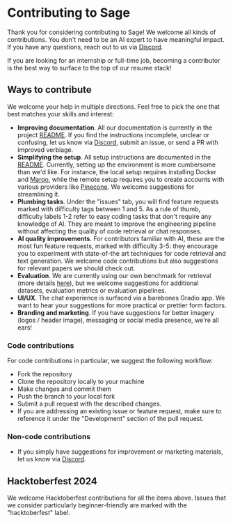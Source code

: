 # Contributing to Sage
Thank you for considering contributing to Sage! We welcome all kinds of contributions. You don't need to be an AI expert to have meaningful impact. If you have any questions, reach out to us via [Discord](https://discord.gg/zbtZe7GcVU).

If you are looking for an internship or full-time job, becoming a contributor is the best way to surface to the top of our resume stack!

## Ways to contribute
We welcome your help in multiple directions. Feel free to pick the one that best matches your skills and interest:

- **Improving documentation**. All our documentation is currently in the project [README](README.md). If you find the instructions incomplete, unclear or confusing, let us know via [Discord](https://discord.gg/zbtZe7GcVU), submit an issue, or send a PR with improved verbiage.
- **Simplifying the setup**. All setup instructions are documented in the [README](README.md). Currently, setting up the environment is more cumbersome than we'd like. For instance, the local setup requires installing Docker and [Marqo](https://www.marqo.ai/), while the remote setup requires you to create accounts with various providers like [Pinecone](https://www.pinecone.io/). We welcome suggestions for streamlining it.
- **Plumbing tasks**. Under the "issues" tab, you will find feature requests marked with difficulty tags between 1 and 5. As a rule of thumb, difficulty labels 1-2 refer to easy coding tasks that don't require any knowledge of AI. They are meant to improve the engineering pipeline without affecting the quality of code retrieval or chat responses.
- **AI quality improvements**. For contributors familiar with AI, these are the most fun feature requests, marked with difficulty 3-5: they encourage you to experiment with state-of-the art techniques for code retrieval and text generation. We welcome code contributions but also suggestions for relevant papers we should check out.
- **Evaluation**. We are currently using our own benchmark for retrieval (more details [here](benchmarks/retrieval/README.md)), but we welcome suggestions for additional datasets, evaluation metrics or evaluation pipelines.
- **UI/UX**. The chat experience is surfaced via a barebones Gradio app. We want to hear your suggestions for more practical or prettier form factors.
- **Branding and marketing**. If you have suggestions for better imagery (logos / header image), messaging or social media presence, we're all ears!

### Code contributions
For code contributions in particular, we suggest the following workflow:
- Fork the repository
- Clone the repository locally to your machine
- Make changes and commit them
- Push the branch to your local fork
- Submit a pull request with the described changes.
- If you are addressing an existing issue or feature request, make sure to reference it under the "Development" section of the pull request.

### Non-code contributions
- If you simply have suggestions for improvement or marketing materials, let us know via [Discord](https://discord.gg/zbtZe7GcVU).

## Hacktoberfest 2024
We welcome Hacktoberfest contributions for all the items above. Issues that we consider particularly beginner-friendly are marked with the "hacktoberfest" label.